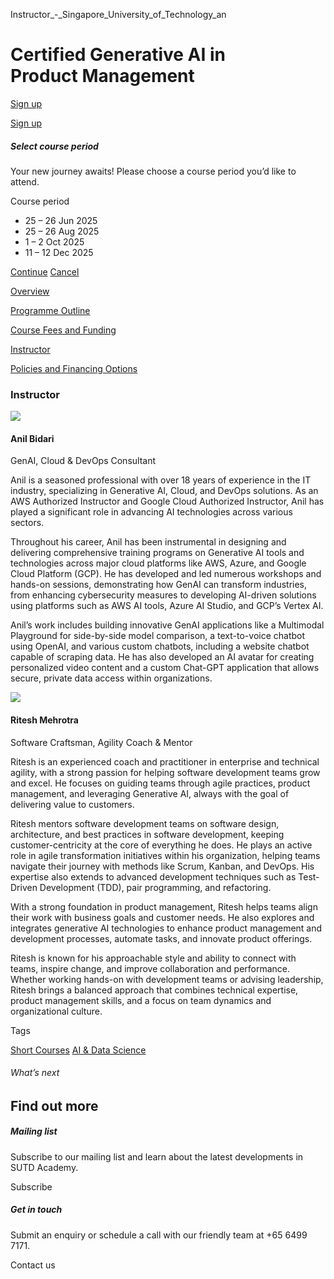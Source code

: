 Instructor_-_Singapore_University_of_Technology_an



Certified Generative AI in Product Management
=============================================

[Sign up](#popup-masthead)

[Sign up](#popup-masthead)

##### Select course period

Your new journey awaits! Please choose a course period you’d like to attend.

Course period

* 25 – 26 Jun 2025
* 25 – 26 Aug 2025
* 1 – 2 Oct 2025
* 11 – 12 Dec 2025

[Continue](#)
[Cancel](#)

[Overview](/course/certified-generative-ai-in-product-management/#tabs)

[Programme Outline](/course/certified-generative-ai-in-product-management/programme-outline/#tabs)

[Course Fees and Funding](/course/certified-generative-ai-in-product-management/course-fees-and-funding/#tabs)

[Instructor](/course/certified-generative-ai-in-product-management/instructor/#tabs)

[Policies and Financing Options](/course/certified-generative-ai-in-product-management/policies-and-financing-options/#tabs)

### Instructor

![](https://www.sutd.edu.sg/wp-content/uploads/2024/12/Anil_Profile-Pic-1_6035177.jpg)

#### **Anil Bidari**



GenAI, Cloud & DevOps Consultant  
  
Anil is a seasoned professional with over 18 years of experience in the IT industry, specializing in Generative AI, Cloud, and DevOps solutions. As an AWS Authorized Instructor and Google Cloud Authorized Instructor, Anil has played a significant role in advancing AI technologies across various sectors.  
  
Throughout his career, Anil has been instrumental in designing and delivering comprehensive training programs on Generative AI tools and technologies across major cloud platforms like AWS, Azure, and Google Cloud Platform (GCP). He has developed and led numerous workshops and hands-on sessions, demonstrating how GenAI can transform industries, from enhancing cybersecurity measures to developing AI-driven solutions using platforms such as AWS AI tools, Azure AI Studio, and GCP’s Vertex AI.  
  
Anil’s work includes building innovative GenAI applications like a Multimodal Playground for side-by-side model comparison, a text-to-voice chatbot using OpenAI, and various custom chatbots, including a website chatbot capable of scraping data. He has also developed an AI avatar for creating personalized video content and a custom Chat-GPT application that allows secure, private data access within organizations.

![](https://www.sutd.edu.sg/wp-content/uploads/2024/12/Ritesh_Profile-Pic_6370157.png)

#### **Ritesh Mehrotra**



Software Craftsman, Agility Coach & Mentor  
  
Ritesh is an experienced coach and practitioner in enterprise and technical agility, with a strong passion for helping software development teams grow and excel. He focuses on guiding teams through agile practices, product management, and leveraging Generative AI, always with the goal of delivering value to customers.  
  
Ritesh mentors software development teams on software design, architecture, and best practices in software development, keeping customer-centricity at the core of everything he does. He plays an active role in agile transformation initiatives within his organization, helping teams navigate their journey with methods like Scrum, Kanban, and DevOps. His expertise also extends to advanced development techniques such as Test-Driven Development (TDD), pair programming, and refactoring.  
  
With a strong foundation in product management, Ritesh helps teams align their work with business goals and customer needs. He also explores and integrates generative AI technologies to enhance product management and development processes, automate tasks, and innovate product offerings.  
  
Ritesh is known for his approachable style and ability to connect with teams, inspire change, and improve collaboration and performance. Whether working hands-on with development teams or advising leadership, Ritesh brings a balanced approach that combines technical expertise, product management skills, and a focus on team dynamics and organizational culture.

Tags

[Short Courses](/admissions/academy/courses-and-modules/?academy-type-course=780)
[AI & Data Science](/admissions/academy/courses-and-modules/?discipline=782)

###### What’s next

Find out more
-------------

##### Mailing list

Subscribe to our mailing list and learn about the latest developments in SUTD Academy.

Subscribe

##### Get in touch

Submit an enquiry or schedule a call with our friendly team at +65 6499 7171.

Contact us


